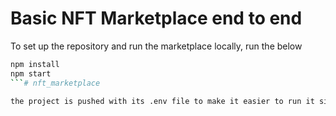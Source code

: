 # Basic NFT Marketplace end to end

To set up the repository and run the marketplace locally, run the below
```bash
npm install
npm start
```# nft_marketplace

the project is pushed with its .env file to make it easier to run it since I don't use this credentials.
